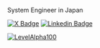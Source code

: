 System Engineer in Japan


[![X Badge](https://img.shields.io/badge/-RyutaKojo-black?style=flat&logo=X&logoColor=white)](https://twitter.com/RyutaKojo)
[![Linkedin Badge](https://img.shields.io/badge/-RyutaKojo-blue?style=flat&logo=Linkedin&logoColor=white)](https://www.linkedin.com/in/ryutakojo/)

[![LevelAlpha100](https://github.com/ryutakojo/ryutakojo/assets/140932300/49e3ec22-f6f6-496f-b95c-074ccab0e250)](https://mvp.microsoft.com/en-US/studentambassadors/profile/afae41c3-1867-48dc-9f3f-c183fd85fd58)


<!---
ryutakojo/ryutakojo is a ✨ special ✨ repository because its `README.md` (this file) appears on your GitHub profile.
You can click the Preview link to take a look at your changes.
--->
